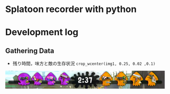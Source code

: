 # Splatoon recorder with python

# Development log

## Gathering Data

- 残り時間，味方と敵の生存状況 `crop_wcenter(img1, 0.25, 0.02 ,0.1)`

![](src/time_our_their.png)